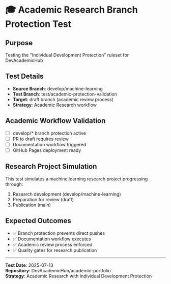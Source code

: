 # 🎓 Academic Research Branch Protection Test

## Purpose
Testing the "Individual Development Protection" ruleset for DevAcademicHub

## Test Details
- **Source Branch**: develop/machine-learning
- **Test Branch**: test/academic-protection-validation
- **Target**: draft branch (academic review process)
- **Strategy**: Academic Research workflow

## Academic Workflow Validation
- [ ] develop/* branch protection active
- [ ] PR to draft requires review
- [ ] Documentation workflow triggered
- [ ] GitHub Pages deployment ready

## Research Project Simulation
This test simulates a machine learning research project progressing through:
1. Research development (develop/machine-learning)
2. Preparation for review (draft)
3. Publication (main)

## Expected Outcomes
- ✅ Branch protection prevents direct pushes
- ✅ Documentation workflow executes
- ✅ Academic review process enforced
- ✅ Quality gates for research publication

---
**Test Date**: 2025-07-13  
**Repository**: DevAcademicHub/academic-portfolio  
**Strategy**: Academic Research with Individual Development Protection